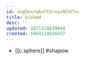 ```yaml
---
id: zug5exxqkutt5rxyu9lhftu
title: kicked
desc: ''
updated: 1671318839044
created: 1664119816037
---
```


- [[c.sphere]] #shapow